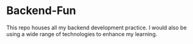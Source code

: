# Backend-Fun
This repo houses all my backend development practice. I would also be using a wide range of technologies to enhance my learning.
